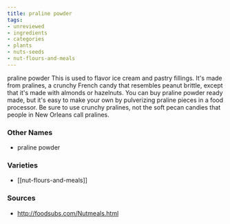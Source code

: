 ```yaml
---
title: praline powder
tags:
- unreviewed
- ingredients
- categories
- plants
- nuts-seeds
- nut-flours-and-meals
---
```

praline powder This is used to flavor ice cream and pastry fillings. It's made from pralines, a crunchy French candy that resembles peanut brittle, except that it's made with almonds or hazelnuts. You can buy praline powder ready made, but it's easy to make your own by pulverizing praline pieces in a food processor. Be sure to use crunchy pralines, not the soft pecan candies that people in New Orleans call pralines.

### Other Names

* praline powder

### Varieties

* [[nut-flours-and-meals]]

### Sources
* http://foodsubs.com/Nutmeals.html
